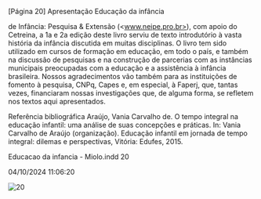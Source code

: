 [Página 20]
Apresentação Educação da infância

de Infância: Pesquisa & Extensão (<www.neipe.pro.br>), com apoio
do Cetreina, a 1a e 2a edição deste livro serviu de texto introdutório à
vasta história da infância discutida em muitas disciplinas. O livro tem
sido utilizado em cursos de formação em educação, em todo o país, e
também na discussão de pesquisas e na construção de parcerias com
as instâncias municipais preocupadas com a educação e a assistência
à infância brasileira.
Nossos agradecimentos vão também para as instituições de fomento à pesquisa, CNPq, Capes e, em especial, à Faperj, que, tantas
vezes, financiaram nossas investigações que, de alguma forma, se refletem nos textos aqui apresentados.

Referência bibliográfica
Araújo, Vania Carvalho de. O tempo integral na educação
infantil: uma análise de suas concepções e práticas. In:
Vania Carvalho de Araújo (organização). Educação infantil
em jornada de tempo integral: dilemas e perspectivas, Vitória:
Edufes, 2015.


Educacao da infancia - Miolo.indd 20

04/10/2024 11:06:20

![20](./img/page_20-01.jpg)
